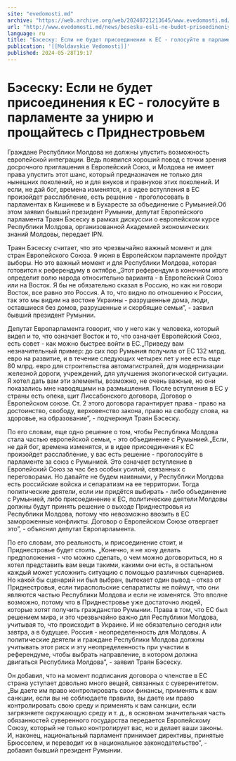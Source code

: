 ```yaml
---
site: "evedomosti.md"
archive: "https://web.archive.org/web/20240721213645/www.evedomosti.md/news/besesku-esli-ne-budet-prisoedineniya-k-es-progolosujte-v-par"
url: "http://www.evedomosti.md/news/besesku-esli-ne-budet-prisoedineniya-k-es-progolosujte-v-par"
language: ru
title: "Бэсеску: Если не будет присоединения к ЕС - голосуйте в парламенте за унирю и прощайтесь с Приднестровьем"
publication: '[[Moldavskie Vedomosti]]'
published: 2024-05-28T19:17
---
```


# Бэсеску: Если не будет присоединения к ЕС - голосуйте в парламенте за унирю и прощайтесь с Приднестровьем

Граждане Республики Молдова не должны упустить возможность европейской интеграции. Ведь появился хороший повод с точки зрения досрочного приглашения в Европейский Союз, и Молдова не имеет права упустить этот шанс, который предназначен не только для нынешних поколений, но и для внуков и правнуков этих поколений. И если, не дай бог, времена изменятся, и в идее вступления в ЕС произойдет расслабление, есть решение - проголосовать в парламентах в Кишиневе и в Бухаресте за объединение с Румынией.Об этом заявил бывший президент Румынии, депутат Европейского парламента Траян Бэсеску в рамках дискуссии о европейском курсе Республики Молдова, организованной Академией экономических знаний Молдовы, передает IPN.

Траян Бэсеску считает, что это чрезвычайно важный момент и для стран Европейского Союза. 9 июня в Европейском парламенте пройдут выборы. Но это важный момент и для Республики Молдова, которая готовится к референдуму в октябре.„Этот референдум в конечном итоге определит волю народа относительно варианта - в Европейский Союз или на Восток. Я бы не обязательно сказал в Россию, но как ни говори Восток, все равно это Россия. А то, что видно по отношению к России, так это мы видим на востоке Украины - разрушенные дома, люди, оставшиеся без домов, разрушенные и скорбящие семьи”, - заявил бывший президент Румынии.

Депутат Европарламента говорит, что у него как у человека, который видел и то, что означает Восток и то, что означает Европейский Союз, есть совет - как можно быстрее войти в ЕС.„Приведу вам незначительный пример: до сих пор Румыния получила от ЕС 132 млрд. евро на развитие, и в течение следующих четырех лет у нее есть еще 80 млрд. евро для строительства автомагистралей, для модернизации железной дороги, учреждений, для улучшения экологической ситуации. Я хотел дать вам эти элементы, возможно, не очень важные, но они показались мне наводящими на размышления. После вступления в ЕС у страны есть опека, щит Лиссабонского договора, Договор о Европейском союзе. Ст. 2 этого договора гарантирует права - право на достоинство, свободу, верховенство закона, право на свободу слова, на здоровье, на образование”, - подчеркнул Траян Бэсеску.

По его словам, еще одно решение о том, чтобы Республика Молдова стала частью европейской семьи, - это объединение с Румынией.„Если, не дай бог, времена изменятся, и в идее присоединения к ЕС произойдет расслабление, у вас есть решение - проголосуйте в парламенте за союз с Румынией. Это означает вступление в Европейский Союз за час без особых усилий, связанных с переговорами. Но давайте не будем наивными, у Республики Молдова есть российские войска и сепаратизм на ее территории. Тогда политические деятели, если им придётся выбирать - либо объединение с Румынией, либо присоединение к ЕС, политические деятели Молдовы должны будут принять решение о выходе Приднестровья из Республики Молдова, потому что невозможно ввозить в ЕС замороженные конфликты. Договор о Европейском Союзе отвергает это”, - объяснил депутат Европарламента.

По его словам, это реальность, и присоединение стоит, и Приднестровье будет стоить. „Конечно, я не хочу делать предположения - что можно сделать, о чем можно договориться, но я хотел представить вам вещи такими, какими они есть, в остальном каждый может усложнить ситуацию с помощью различных сценариев. Но какой бы сценарий ни был выбран, вытекает один вывод – отказ от Приднестровья, если тираспольские сепаратисты не поймут, что они являются частью Республики Молдова и если не изменятся. Это вполне возможно, потому что в Приднестровье уже достаточно людей, которые хотят получить гражданство Румынии. Права в том, что ЕС был решением мира, и это чрезвычайно важно для Республики Молдова, учитывая то, что происходит в Украине. И не обязательно сегодня или завтра, а в будущее. Россия - неопределенность для Молдовы. А политические деятели и граждане Республики Молдова должны учитывать этот риск и эту неопределенность при участии в референдуме, чтобы выбрать направление, в котором должна двигаться Республика Молдова”, - заявил Траян Бэсеску.

Он добавил, что на момент подписания договора о членстве в ЕС страна уступает довольно много вещей, связанных с суверенитетом. „Вы даете им право контролировать свои финансы, применять к вам санкции, если вы не соблюдаете правила, вы даете им право контролировать свою среду и применять к вам санкции, если загрязняете окружающую среду и т. д., в основном значительная часть обязанностей суверенного государства передается Европейскому Союзу, который не только контролирует вас, но и делает ваши законы. И, наконец, национальный парламент принимает директивы, принятые Брюсселем, и переводит их в национальное законодательство”, - добавил бывший президент Румынии.